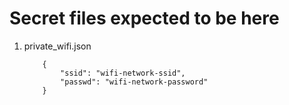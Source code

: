 # Secret files expected to be here
1. private_wifi.json
    ```
        {
            "ssid": "wifi-network-ssid",
            "passwd": "wifi-network-password"
        }
    ```